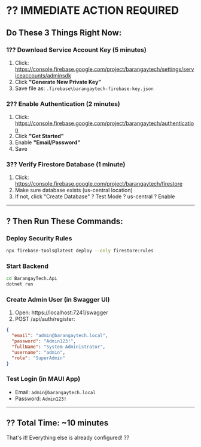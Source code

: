 # ?? IMMEDIATE ACTION REQUIRED

## Do These 3 Things Right Now:

### 1?? Download Service Account Key (5 minutes)
1. Click: https://console.firebase.google.com/project/barangaytech/settings/serviceaccounts/adminsdk
2. Click **"Generate New Private Key"**
3. Save file as: `.firebase\barangaytech-firebase-key.json`

### 2?? Enable Authentication (2 minutes)
1. Click: https://console.firebase.google.com/project/barangaytech/authentication
2. Click **"Get Started"**
3. Enable **"Email/Password"**
4. Save

### 3?? Verify Firestore Database (1 minute)
1. Click: https://console.firebase.google.com/project/barangaytech/firestore
2. Make sure database exists (us-central location)
3. If not, click "Create Database" ? Test Mode ? us-central ? Enable

---

## ? Then Run These Commands:

### Deploy Security Rules
```bash
npx firebase-tools@latest deploy --only firestore:rules
```

### Start Backend
```bash
cd BarangayTech.Api
dotnet run
```

### Create Admin User (in Swagger UI)
1. Open: https://localhost:7241/swagger
2. POST /api/auth/register:
```json
{
  "email": "admin@barangaytech.local",
  "password": "Admin123!",
  "fullName": "System Administrator",
  "username": "admin",
  "role": "SuperAdmin"
}
```

### Test Login (in MAUI App)
- Email: `admin@barangaytech.local`
- Password: `Admin123!`

---

## ?? Total Time: ~10 minutes

That's it! Everything else is already configured! ??
